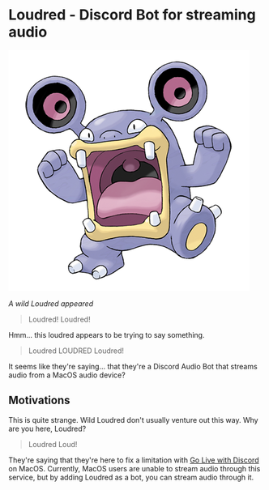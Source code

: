 # Loudred - Discord Bot for streaming audio

![](./loudred.png)

_A wild Loudred appeared_

> Loudred! Loudred!

Hmm... this loudred appears to be trying to say something.

> Loudred LOUDRED Loudred!

It seems like they're saying... that they're a Discord Audio Bot that streams audio from a MacOS audio device?

## Motivations

This is quite strange. Wild Loudred don't usually venture out this way. Why are you here, Loudred?

> Loudred Loud!

They're saying that they're here to fix a limitation with [Go Live with Discord](https://support.discord.com/hc/en-us/articles/360040816151-Share-your-screen-with-Go-Live-Screen-Share) on MacOS. Currently, MacOS users are unable to stream audio through this service, but by adding Loudred as a bot, you can stream audio through it.
